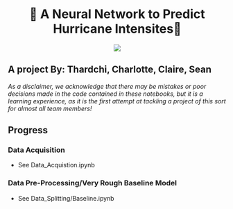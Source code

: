<h1 align="center">
🧠 A Neural Network to Predict Hurricane Intensites🧠
</h1>

<div align="center">
  <img src="https://github.com/macaroonforu/HurriScan/assets/121368271/eb254098-9c1a-4e6b-bd0f-5fdcf1d3deae">
</div>

## A project By: Thardchi, Charlotte, Claire, Sean 

*As a disclaimer, we acknowledge that there may be mistakes or poor decisions made in the code contained in these notebooks, but it is a learning experience, as it is the first attempt at tackling a project of this sort for almost all team members!*

## Progress

### Data Acquisition
- See Data_Acquistion.ipynb

### Data Pre-Processing/Very Rough Baseline Model
- See Data_Splitting/Baseline.ipynb

